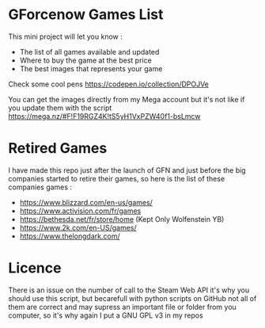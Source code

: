 # GForcenow Games List

This mini project will let you know :

* The list of all games available and updated
* Where to buy the game at the best price
* The best images that represents your game

Check some cool pens https://codepen.io/collection/DPOJVe

You can get the images directly from my Mega account but it's not like if you update them with the script https://mega.nz/#F!F19RGZ4K!tS5yH1VxPZW40f1-bsLmcw

# Retired Games

I have made this repo just after the launch of GFN and just before the big companies started to retire their games, so here is the list of these companies games :

- https://www.blizzard.com/en-us/games/
- https://www.activision.com/fr/games
- https://bethesda.net/fr/store/home (Kept Only Wolfenstein YB)
- https://www.2k.com/en-US/games/
- https://www.thelongdark.com/

# Licence

There is an issue on the number of call to the Steam Web API it's why you should use this script, but becarefull with python scripts on GitHub not all of them are correct and may supress an important file or folder from you computer, so it's why again I put a GNU GPL v3 in my repos
